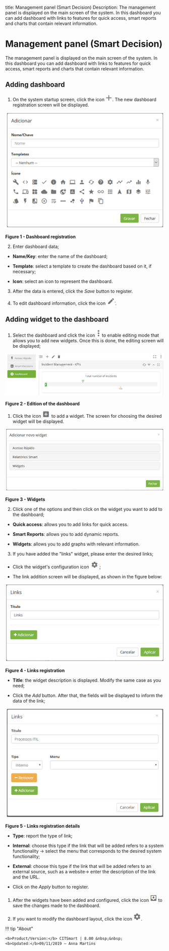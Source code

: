 title: Management panel (Smart Decision)
Description: The management panel is displayed on the main screen of the system. In this dashboard you can add dashboard with links to features for quick access, smart reports and charts that contain relevant information.

# Management panel (Smart Decision)

The management panel is displayed on the main screen of the system. In this
dashboard you can add dashboard with links to features for quick access, smart
reports and charts that contain relevant information.

Adding dashboard
----------------

1.  On the system startup screen, click the icon ![Criar](images/panel-1.png). The new dashboard registration screen will be displayed.

![Criar](images/panel-2.png)

**Figure 1 - Dashboard registration**

2.  Enter dashboard data;

-   **Name/Key**: enter the name of the dashboard;

-   **Template**: select a template to create the dashboard based on it, if
    necessary;

-   **Icon**: select an icon to represent the dashboard.

3.  After the data is entered, click the *Save* button to register.

4.  To edit dashboard information, click the icon ![Criar](images/panel-3.png).

    
Adding widget to the dashboard
------------------------------

1.  Select the dashboard and click the icon ![Criar](images/panel-4.png) to enable editing mode that allows you to add new widgets. Once this is done, the editing screen will be displayed;

![Criar](images/panel-5.png)

**Figure 2 - Edition of the dashboard**

1.  Click the icon ![Criar](images/panel-6.png) to add a widget. The screen for choosing the desired widget will be
    displayed.

![Criar](images/panel-7.png)

**Figure 3 - Widgets**

2.  Click one of the options and then click on the widget you want to add to the
    dashboard;

-   **Quick access**: allows you to add links for quick access.

-   **Smart Reports**: allows you to add dynamic reports.

-   **Widgets**: allows you to add graphs with relevant information.

3.  If you have added the "links" widget, please enter the desired links;

-   Click the widget's configuration icon ![Criar](images/panel-8.png);

-   The link addition screen will be displayed, as shown in the figure below:

![Criar](images/panel-9.png)

**Figure 4 - Links registration**

-   **Title**: the widget description is displayed. Modify the same case as you
    need;

-   Click the *Add* button. After that, the fields will be displayed to inform
    the data of the link;

![Criar](images/panel-10.png)

**Figure 5 - Links registration details**

-   **Type**: report the type of link;

-   **Internal**: choose this type if the link that will be added refers to a
    system functionality -\> select the menu that corresponds to the desired
    system functionality;

-   **External**: choose this type if the link that will be added refers to an
    external source, such as a website-\> enter the description of the link and
    the URL.

-   Click on the *Apply* button to register.

1.  After the widgets have been added and configured, click the icon ![Criar](images/panel-11.png) to save the changes made to the dashboard.

2.  If you want to modify the dashboard layout, click the icon ![Criar](images/panel-12.png).



!!! tip "About"

    <b>Product/Version:</b> CITSmart | 8.00 &nbsp;&nbsp;
    <b>Updated:</b>09/11/2019 – Anna Martins
